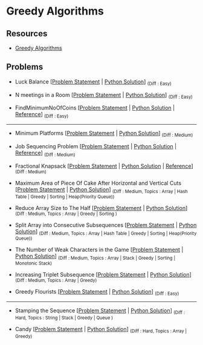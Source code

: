 # Greedy Algorithms

## Resources

- [Greedy Algorithms](https://www.programiz.com/dsa/greedy-algorithm)

## Problems

- Luck Balance [[Problem Statement](https://www.hackerrank.com/challenges/luck-balance/problem) | [Python Solution](/CompetitiveProgramming/GreedyAlgorithms/LuckBalance/LuckBalance.py)] <sub> (Diff : Easy) </sub> 

- N meetings in a Room [[Problem Statement](https://practice.geeksforgeeks.org/problems/n-meetings-in-one-room-1587115620/1) | [Python Solution](/CompetitiveProgramming/GreedyAlgorithms/NMeetingsInARoom/NMeetingInARoom.py)] <sub> (Diff : Easy) </sub> 

- FindMinimumNoOfCoins [[Problem Statement](https://www.codingninjas.com/codestudio/problems/975277) | [Python Solution](/CompetitiveProgramming/GreedyAlgorithms/FindMinimumNoOfCoins/FindMinimumNoOfCoins.py) | [Reference](https://www.geeksforgeeks.org/find-minimum-number-of-coins-that-make-a-change/)] <sub> (Diff : Easy) </sub> 

---

- Minimum Platforms [[Problem Statement](https://practice.geeksforgeeks.org/problems/minimum-platforms-1587115620/1#) | [Python Solution](/CompetitiveProgramming/GreedyAlgorithms/MinimumPlatforms/MinimumPlatforms.py)] <sub> (Diff : Medium) </sub> 

- Job Sequencing Problem [[Problem Statement](https://practice.geeksforgeeks.org/problems/job-sequencing-problem-1587115620/1#) | [Python Solution](/CompetitiveProgramming/GreedyAlgorithms/JobSequencingProblem/JobSequencingProblem.py) | [Reference](https://www.geeksforgeeks.org/job-sequencing-problem/)] <sub> (Diff : Medium) </sub> 

- Fractional Knapsack [[Problem Statement](https://practice.geeksforgeeks.org/problems/fractional-knapsack-1587115620/1) | [Python Solution](/CompetitiveProgramming/GreedyAlgorithms/FractionalKnapsack/FractionalKnapsack.py) | [Reference](https://www.geeksforgeeks.org/fractional-knapsack-problem/)] <sub> (Diff : Medium) </sub> 

- Maximum Area of Piece Of Cake After Horizontal and Vertical Cuts [[Problem Statement](https://leetcode.com/problems/maximum-area-of-a-piece-of-cake-after-horizontal-and-vertical-cuts/) | [Python Solution](/CompetitiveProgramming/GreedyAlgorithms/MaxAreaOfPieceOfCake/MaxAreaOfPieceOfCake.py)] <sub> (Diff : Medium, Topics : Array | Hash Table | Greedy | Sorting | Heap(Priority Queue)) </sub> 

- Reduce Array Size to The Half [[Problem Statement](https://leetcode.com/problems/reduce-array-size-to-the-half/) | [Python Solution](/CompetitiveProgramming/GreedyAlgorithms/reduceArraySizeToHalf.py)] <sub> (Diff : Medium, Topics : Array | Greedy | Sorting ) </sub> 

- Split Array into Consecutive Subsequences [[Problem Statement](https://leetcode.com/problems/split-array-into-consecutive-subsequences/) | [Python Solution](/CompetitiveProgramming/GreedyAlgorithms/splitArrayIntoConsecutiveSubsequence.py)] <sub> (Diff : Medium, Topics : Array | Hash Table | Greedy | Sorting | Heap(Priority Queue)) </sub> 

-  The Number of Weak Characters in the Game [[Problem Statement](https://leetcode.com/problems/the-number-of-weak-characters-in-the-game/) | [Python Solution](/CompetitiveProgramming/GreedyAlgorithms/noOfWeekCharactersInAGame.py)] <sub> (Diff : Medium, Topics : Array | Stack | Greedy | Sorting | Monotonic Stack) </sub> 

- Increasing Triplet Subsequence [[Problem Statement](https://leetcode.com/problems/increasing-triplet-subsequence/) | [Python Solution](/CompetitiveProgramming/GreedyAlgorithms/increasingTripletSubsequence.py)] <sub> (Diff : Medium, Topics : Array | Greedy) </sub> 

- Greedy Flourists [[Problem Statement](https://www.hackerrank.com/challenges/greedy-florist/problem) | [Python Solution](/CompetitiveProgramming/GreedyAlgorithms/GreedyFlorist/GreedyFlorist.py)] <sub> (Diff : Easy) </sub> 

---

- Stamping the Sequence [[Problem Statement](https://leetcode.com/problems/stamping-the-sequence/) | [Python Solution](/CompetitiveProgramming/GreedyAlgorithms/stampingTheSequence.py)] <sub> (Diff : Hard, Topics : String | Stack | Greedy | Queue ) </sub> 

- Candy [[Problem Statement](https://leetcode.com/problems/candy/) | [Python Solution](/CompetitiveProgramming/GreedyAlgorithms/Candy/Candy.py)] <sub> (Diff : Hard, Topics : Array | Greedy) </sub> 




